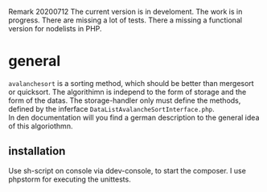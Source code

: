 Remark 20200712
The current version is in develoment. The work is in progress. 
There are missing a lot of  tests.
There a missing a functional version for nodelists in PHP.

 

# general
`avalanchesort` is a sorting method, which should be better than mergesort or quicksort.
The algorithimn is independ to the form of storage and the form of the datas. 
The storage-handler only must define the methods, defined by the inferface `DataListAvalancheSortInterface.php`.  
In den documentation will you find a german description to the general idea of this algoriothmn.


## installation 
Use sh-script on console via ddev-console, to start the composer.
I use phpstorm for executing the unittests.


> 
